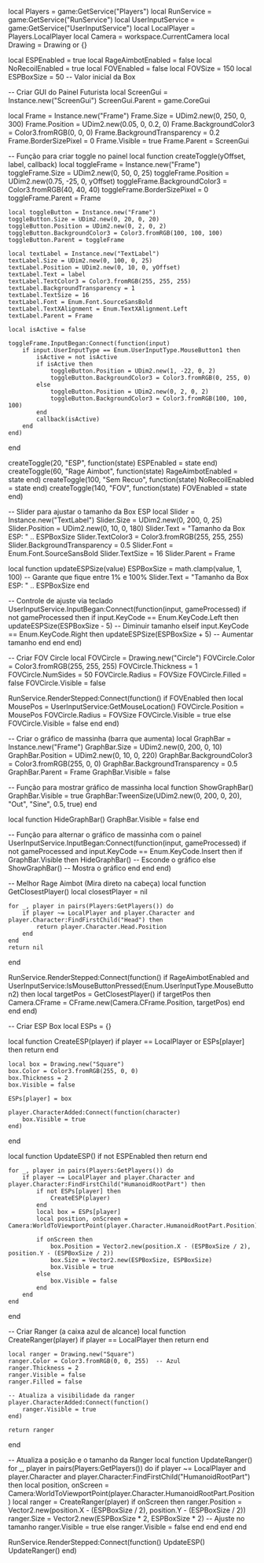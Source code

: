 local Players = game:GetService("Players")
local RunService = game:GetService("RunService")
local UserInputService = game:GetService("UserInputService")
local LocalPlayer = Players.LocalPlayer
local Camera = workspace.CurrentCamera
local Drawing = Drawing or {}

local ESPEnabled = true
local RageAimbotEnabled = false
local NoRecoilEnabled = true
local FOVEnabled = false
local FOVSize = 150
local ESPBoxSize = 50  -- Valor inicial da Box

-- Criar GUI do Painel Futurista
local ScreenGui = Instance.new("ScreenGui")
ScreenGui.Parent = game.CoreGui

local Frame = Instance.new("Frame")
Frame.Size = UDim2.new(0, 250, 0, 300)
Frame.Position = UDim2.new(0.05, 0, 0.2, 0)
Frame.BackgroundColor3 = Color3.fromRGB(0, 0, 0)
Frame.BackgroundTransparency = 0.2
Frame.BorderSizePixel = 0
Frame.Visible = true
Frame.Parent = ScreenGui

-- Função para criar toggle no painel
local function createToggle(yOffset, label, callback)
    local toggleFrame = Instance.new("Frame")
    toggleFrame.Size = UDim2.new(0, 50, 0, 25)
    toggleFrame.Position = UDim2.new(0.75, -25, 0, yOffset)
    toggleFrame.BackgroundColor3 = Color3.fromRGB(40, 40, 40)
    toggleFrame.BorderSizePixel = 0
    toggleFrame.Parent = Frame

    local toggleButton = Instance.new("Frame")
    toggleButton.Size = UDim2.new(0, 20, 0, 20)
    toggleButton.Position = UDim2.new(0, 2, 0, 2)
    toggleButton.BackgroundColor3 = Color3.fromRGB(100, 100, 100)
    toggleButton.Parent = toggleFrame

    local textLabel = Instance.new("TextLabel")
    textLabel.Size = UDim2.new(0, 100, 0, 25)
    textLabel.Position = UDim2.new(0, 10, 0, yOffset)
    textLabel.Text = label
    textLabel.TextColor3 = Color3.fromRGB(255, 255, 255)
    textLabel.BackgroundTransparency = 1
    textLabel.TextSize = 16
    textLabel.Font = Enum.Font.SourceSansBold
    textLabel.TextXAlignment = Enum.TextXAlignment.Left
    textLabel.Parent = Frame

    local isActive = false

    toggleFrame.InputBegan:Connect(function(input)
        if input.UserInputType == Enum.UserInputType.MouseButton1 then
            isActive = not isActive
            if isActive then
                toggleButton.Position = UDim2.new(1, -22, 0, 2)
                toggleButton.BackgroundColor3 = Color3.fromRGB(0, 255, 0)
            else
                toggleButton.Position = UDim2.new(0, 2, 0, 2)
                toggleButton.BackgroundColor3 = Color3.fromRGB(100, 100, 100)
            end
            callback(isActive)
        end
    end)
end

createToggle(20, "ESP", function(state) ESPEnabled = state end)
createToggle(60, "Rage Aimbot", function(state) RageAimbotEnabled = state end)
createToggle(100, "Sem Recuo", function(state) NoRecoilEnabled = state end)
createToggle(140, "FOV", function(state) FOVEnabled = state end)

-- Slider para ajustar o tamanho da Box ESP
local Slider = Instance.new("TextLabel")
Slider.Size = UDim2.new(0, 200, 0, 25)
Slider.Position = UDim2.new(0, 10, 0, 180)
Slider.Text = "Tamanho da Box ESP: " .. ESPBoxSize
Slider.TextColor3 = Color3.fromRGB(255, 255, 255)
Slider.BackgroundTransparency = 0.5
Slider.Font = Enum.Font.SourceSansBold
Slider.TextSize = 16
Slider.Parent = Frame

local function updateESPSize(value)
    ESPBoxSize = math.clamp(value, 1, 100) -- Garante que fique entre 1% e 100%
    Slider.Text = "Tamanho da Box ESP: " .. ESPBoxSize
end

-- Controle de ajuste via teclado
UserInputService.InputBegan:Connect(function(input, gameProcessed)
    if not gameProcessed then
        if input.KeyCode == Enum.KeyCode.Left then
            updateESPSize(ESPBoxSize - 5)  -- Diminuir tamanho
        elseif input.KeyCode == Enum.KeyCode.Right then
            updateESPSize(ESPBoxSize + 5)  -- Aumentar tamanho
        end
    end
end)

-- Criar FOV Circle
local FOVCircle = Drawing.new("Circle")
FOVCircle.Color = Color3.fromRGB(255, 255, 255)
FOVCircle.Thickness = 1
FOVCircle.NumSides = 50
FOVCircle.Radius = FOVSize
FOVCircle.Filled = false
FOVCircle.Visible = false

RunService.RenderStepped:Connect(function()
    if FOVEnabled then
        local MousePos = UserInputService:GetMouseLocation()
        FOVCircle.Position = MousePos
        FOVCircle.Radius = FOVSize
        FOVCircle.Visible = true
    else
        FOVCircle.Visible = false
    end
end)

-- Criar o gráfico de massinha (barra que aumenta)
local GraphBar = Instance.new("Frame")
GraphBar.Size = UDim2.new(0, 200, 0, 10)
GraphBar.Position = UDim2.new(0, 10, 0, 220)
GraphBar.BackgroundColor3 = Color3.fromRGB(255, 0, 0)
GraphBar.BackgroundTransparency = 0.5
GraphBar.Parent = Frame
GraphBar.Visible = false

-- Função para mostrar gráfico de massinha
local function ShowGraphBar()
    GraphBar.Visible = true
    GraphBar:TweenSize(UDim2.new(0, 200, 0, 20), "Out", "Sine", 0.5, true)
end

local function HideGraphBar()
    GraphBar.Visible = false
end

-- Função para alternar o gráfico de massinha com o painel
UserInputService.InputBegan:Connect(function(input, gameProcessed)
    if not gameProcessed and input.KeyCode == Enum.KeyCode.Insert then
        if GraphBar.Visible then
            HideGraphBar()  -- Esconde o gráfico
        else
            ShowGraphBar()  -- Mostra o gráfico
        end
    end
end)

-- Melhor Rage Aimbot (Mira direto na cabeça)
local function GetClosestPlayer()
    local closestPlayer = nil

    for _, player in pairs(Players:GetPlayers()) do
        if player ~= LocalPlayer and player.Character and player.Character:FindFirstChild("Head") then
            return player.Character.Head.Position
        end
    end
    return nil
end

RunService.RenderStepped:Connect(function()
    if RageAimbotEnabled and UserInputService:IsMouseButtonPressed(Enum.UserInputType.MouseButton2) then
        local targetPos = GetClosestPlayer()
        if targetPos then
            Camera.CFrame = CFrame.new(Camera.CFrame.Position, targetPos)
        end
    end
end)

-- Criar ESP Box
local ESPs = {}

local function CreateESP(player)
    if player == LocalPlayer or ESPs[player] then return end

    local box = Drawing.new("Square")
    box.Color = Color3.fromRGB(255, 0, 0)
    box.Thickness = 2
    box.Visible = false

    ESPs[player] = box

    player.CharacterAdded:Connect(function(character)
        box.Visible = true
    end)
end

local function UpdateESP()
    if not ESPEnabled then return end

    for _, player in pairs(Players:GetPlayers()) do
        if player ~= LocalPlayer and player.Character and player.Character:FindFirstChild("HumanoidRootPart") then
            if not ESPs[player] then
                CreateESP(player)
            end
            local box = ESPs[player]
            local position, onScreen = Camera:WorldToViewportPoint(player.Character.HumanoidRootPart.Position)

            if onScreen then
                box.Position = Vector2.new(position.X - (ESPBoxSize / 2), position.Y - (ESPBoxSize / 2))
                box.Size = Vector2.new(ESPBoxSize, ESPBoxSize)
                box.Visible = true
            else
                box.Visible = false
            end
        end
    end
end

-- Criar Ranger (a caixa azul de alcance)
local function CreateRanger(player)
    if player == LocalPlayer then return end
    
    local ranger = Drawing.new("Square")
    ranger.Color = Color3.fromRGB(0, 0, 255)  -- Azul
    ranger.Thickness = 2
    ranger.Visible = false
    ranger.Filled = false
    
    -- Atualiza a visibilidade da ranger
    player.CharacterAdded:Connect(function()
        ranger.Visible = true
    end)

    return ranger
end

-- Atualiza a posição e o tamanho da Ranger
local function UpdateRanger()
    for _, player in pairs(Players:GetPlayers()) do
        if player ~= LocalPlayer and player.Character and player.Character:FindFirstChild("HumanoidRootPart") then
            local position, onScreen = Camera:WorldToViewportPoint(player.Character.HumanoidRootPart.Position)
            local ranger = CreateRanger(player)
            if onScreen then
                ranger.Position = Vector2.new(position.X - (ESPBoxSize / 2), position.Y - (ESPBoxSize / 2))
                ranger.Size = Vector2.new(ESPBoxSize * 2, ESPBoxSize * 2)  -- Ajuste no tamanho
                ranger.Visible = true
            else
                ranger.Visible = false
            end
        end
    end
end

RunService.RenderStepped:Connect(function()
    UpdateESP()
    UpdateRanger()
end)
